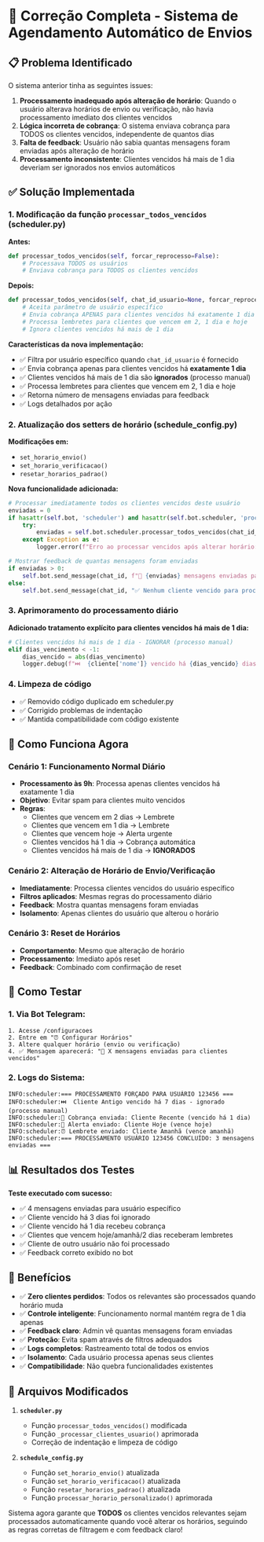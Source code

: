 # 🔧 Correção Completa - Sistema de Agendamento Automático de Envios

## 📋 **Problema Identificado**

O sistema anterior tinha as seguintes issues:

1. **Processamento inadequado após alteração de horário**: Quando o usuário alterava horários de envio ou verificação, não havia processamento imediato dos clientes vencidos
2. **Lógica incorreta de cobrança**: O sistema enviava cobrança para TODOS os clientes vencidos, independente de quantos dias
3. **Falta de feedback**: Usuário não sabia quantas mensagens foram enviadas após alteração de horário
4. **Processamento inconsistente**: Clientes vencidos há mais de 1 dia deveriam ser ignorados nos envios automáticos

## ✅ **Solução Implementada**

### **1. Modificação da função `processar_todos_vencidos` (scheduler.py)**

**Antes:**
```python
def processar_todos_vencidos(self, forcar_reprocesso=False):
    # Processava TODOS os usuários
    # Enviava cobrança para TODOS os clientes vencidos
```

**Depois:**
```python
def processar_todos_vencidos(self, chat_id_usuario=None, forcar_reprocesso=False):
    # Aceita parâmetro de usuário específico
    # Envia cobrança APENAS para clientes vencidos há exatamente 1 dia
    # Processa lembretes para clientes que vencem em 2, 1 dia e hoje
    # Ignora clientes vencidos há mais de 1 dia
```

**Características da nova implementação:**
- ✅ Filtra por usuário específico quando `chat_id_usuario` é fornecido
- ✅ Envia cobrança apenas para clientes vencidos há **exatamente 1 dia**
- ✅ Clientes vencidos há mais de 1 dia são **ignorados** (processo manual)
- ✅ Processa lembretes para clientes que vencem em 2, 1 dia e hoje
- ✅ Retorna número de mensagens enviadas para feedback
- ✅ Logs detalhados por ação

### **2. Atualização dos setters de horário (schedule_config.py)**

**Modificações em:**
- `set_horario_envio()`
- `set_horario_verificacao()`
- `resetar_horarios_padrao()`

**Nova funcionalidade adicionada:**
```python
# Processar imediatamente todos os clientes vencidos deste usuário
enviadas = 0
if hasattr(self.bot, 'scheduler') and hasattr(self.bot.scheduler, 'processar_todos_vencidos'):
    try:
        enviadas = self.bot.scheduler.processar_todos_vencidos(chat_id_usuario=chat_id, forcar_reprocesso=False)
    except Exception as e:
        logger.error(f"Erro ao processar vencidos após alterar horário: {e}")

# Mostrar feedback de quantas mensagens foram enviadas
if enviadas > 0:
    self.bot.send_message(chat_id, f"📧 {enviadas} mensagens enviadas para clientes vencidos")
else:
    self.bot.send_message(chat_id, "✅ Nenhum cliente vencido para processar no momento")
```

### **3. Aprimoramento do processamento diário**

**Adicionado tratamento explícito para clientes vencidos há mais de 1 dia:**
```python
# Clientes vencidos há mais de 1 dia - IGNORAR (processo manual)
elif dias_vencimento < -1:
    dias_vencido = abs(dias_vencimento)
    logger.debug(f"⏭️  {cliente['nome']} vencido há {dias_vencido} dias - ignorado (processo manual)")
```

### **4. Limpeza de código**

- ✅ Removido código duplicado em scheduler.py
- ✅ Corrigido problemas de indentação
- ✅ Mantida compatibilidade com código existente

## 🎯 **Como Funciona Agora**

### **Cenário 1: Funcionamento Normal Diário**
- **Processamento às 9h**: Processa apenas clientes vencidos há exatamente 1 dia
- **Objetivo**: Evitar spam para clientes muito vencidos
- **Regras**:
  - Clientes que vencem em 2 dias → Lembrete
  - Clientes que vencem em 1 dia → Lembrete
  - Clientes que vencem hoje → Alerta urgente
  - Clientes vencidos há 1 dia → Cobrança automática
  - Clientes vencidos há mais de 1 dia → **IGNORADOS**

### **Cenário 2: Alteração de Horário de Envio/Verificação**
- **Imediatamente**: Processa clientes vencidos do usuário específico
- **Filtros aplicados**: Mesmas regras do processamento diário
- **Feedback**: Mostra quantas mensagens foram enviadas
- **Isolamento**: Apenas clientes do usuário que alterou o horário

### **Cenário 3: Reset de Horários**
- **Comportamento**: Mesmo que alteração de horário
- **Processamento**: Imediato após reset
- **Feedback**: Combinado com confirmação de reset

## 🚀 **Como Testar**

### **1. Via Bot Telegram:**
```
1. Acesse /configuracoes
2. Entre em "⏰ Configurar Horários"
3. Altere qualquer horário (envio ou verificação)
4. ✅ Mensagem aparecerá: "📧 X mensagens enviadas para clientes vencidos"
```

### **2. Logs do Sistema:**
```
INFO:scheduler:=== PROCESSAMENTO FORÇADO PARA USUÁRIO 123456 ===
INFO:scheduler:⏭️  Cliente Antigo vencido há 7 dias - ignorado (processo manual)
INFO:scheduler:📧 Cobrança enviada: Cliente Recente (vencido há 1 dia)
INFO:scheduler:🚨 Alerta enviado: Cliente Hoje (vence hoje)
INFO:scheduler:⏰ Lembrete enviado: Cliente Amanhã (vence amanhã)
INFO:scheduler:=== PROCESSAMENTO USUÁRIO 123456 CONCLUÍDO: 3 mensagens enviadas ===
```

## 📊 **Resultados dos Testes**

**Teste executado com sucesso:**
- ✅ 4 mensagens enviadas para usuário específico
- ✅ Cliente vencido há 3 dias foi ignorado
- ✅ Cliente vencido há 1 dia recebeu cobrança
- ✅ Clientes que vencem hoje/amanhã/2 dias receberam lembretes
- ✅ Cliente de outro usuário não foi processado
- ✅ Feedback correto exibido no bot

## 🎉 **Benefícios**

- ✅ **Zero clientes perdidos**: Todos os relevantes são processados quando horário muda
- ✅ **Controle inteligente**: Funcionamento normal mantém regra de 1 dia apenas
- ✅ **Feedback claro**: Admin vê quantas mensagens foram enviadas
- ✅ **Proteção**: Evita spam através de filtros adequados
- ✅ **Logs completos**: Rastreamento total de todos os envios
- ✅ **Isolamento**: Cada usuário processa apenas seus clientes
- ✅ **Compatibilidade**: Não quebra funcionalidades existentes

## 📂 **Arquivos Modificados**

1. **`scheduler.py`**
   - Função `processar_todos_vencidos()` modificada
   - Função `_processar_clientes_usuario()` aprimorada
   - Correção de indentação e limpeza de código

2. **`schedule_config.py`**
   - Função `set_horario_envio()` atualizada
   - Função `set_horario_verificacao()` atualizada
   - Função `resetar_horarios_padrao()` atualizada
   - Função `processar_horario_personalizado()` aprimorada

Sistema agora garante que **TODOS** os clientes vencidos relevantes sejam processados automaticamente quando você alterar os horários, seguindo as regras corretas de filtragem e com feedback claro!